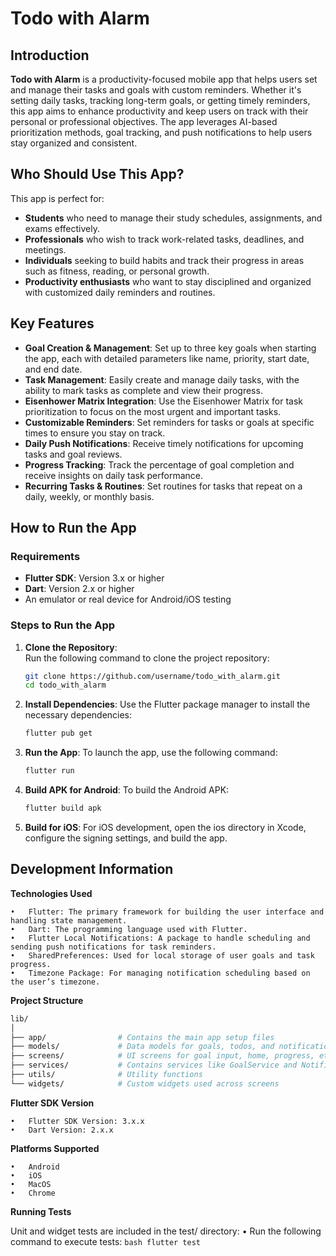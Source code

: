 # Todo with Alarm

## Introduction
**Todo with Alarm** is a productivity-focused mobile app that helps users set and manage their tasks and goals with custom reminders. Whether it's setting daily tasks, tracking long-term goals, or getting timely reminders, this app aims to enhance productivity and keep users on track with their personal or professional objectives. The app leverages AI-based prioritization methods, goal tracking, and push notifications to help users stay organized and consistent.

## Who Should Use This App?
This app is perfect for:
- **Students** who need to manage their study schedules, assignments, and exams effectively.
- **Professionals** who wish to track work-related tasks, deadlines, and meetings.
- **Individuals** seeking to build habits and track their progress in areas such as fitness, reading, or personal growth.
- **Productivity enthusiasts** who want to stay disciplined and organized with customized daily reminders and routines.

## Key Features
- **Goal Creation & Management**: Set up to three key goals when starting the app, each with detailed parameters like name, priority, start date, and end date.
- **Task Management**: Easily create and manage daily tasks, with the ability to mark tasks as complete and view their progress.
- **Eisenhower Matrix Integration**: Use the Eisenhower Matrix for task prioritization to focus on the most urgent and important tasks.
- **Customizable Reminders**: Set reminders for tasks or goals at specific times to ensure you stay on track.
- **Daily Push Notifications**: Receive timely notifications for upcoming tasks and goal reviews.
- **Progress Tracking**: Track the percentage of goal completion and receive insights on daily task performance.
- **Recurring Tasks & Routines**: Set routines for tasks that repeat on a daily, weekly, or monthly basis.

## How to Run the App

### Requirements
- **Flutter SDK**: Version 3.x or higher
- **Dart**: Version 2.x or higher
- An emulator or real device for Android/iOS testing

### Steps to Run the App
1. **Clone the Repository**:  
   Run the following command to clone the project repository:
   ```bash
   git clone https://github.com/username/todo_with_alarm.git
   cd todo_with_alarm
   ```

2. **Install Dependencies**:
    Use the Flutter package manager to install the necessary dependencies:
    ```bash
    flutter pub get
    ```

3. **Run the App**:
    To launch the app, use the following command:
    ```bash
    flutter run
    ```
4. **Build APK for Android**:
    To build the Android APK:
    ```bash
    flutter build apk
    ```

5. **Build for iOS**:
    For iOS development, open the ios directory in Xcode, configure the signing settings, and build the app.

## Development Information

**Technologies Used**

	•	Flutter: The primary framework for building the user interface and handling state management.
	•	Dart: The programming language used with Flutter.
	•	Flutter Local Notifications: A package to handle scheduling and sending push notifications for task reminders.
	•	SharedPreferences: Used for local storage of user goals and task progress.
	•	Timezone Package: For managing notification scheduling based on the user’s timezone.

**Project Structure**

```bash
lib/
│
├── app/                # Contains the main app setup files
├── models/             # Data models for goals, todos, and notifications
├── screens/            # UI screens for goal input, home, progress, etc.
├── services/           # Contains services like GoalService and NotificationService
├── utils/              # Utility functions
└── widgets/            # Custom widgets used across screens
```

**Flutter SDK Version**

	•	Flutter SDK Version: 3.x.x
	•	Dart Version: 2.x.x

**Platforms Supported**

	•	Android
	•	iOS
    •	MacOS
    •	Chrome

**Running Tests**

Unit and widget tests are included in the test/ directory:
	•	Run the following command to execute tests:
    ```bash
    flutter test
    ```